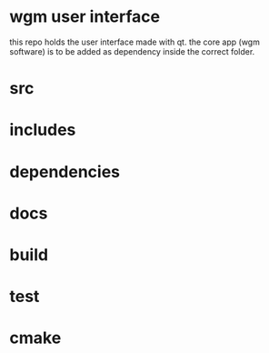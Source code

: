 # wgm user interface
this repo holds the user interface made with qt. 
the core app (wgm software) is to be added as dependency inside the correct folder.
# src

# includes

# dependencies

# docs

# build

# test

# cmake
